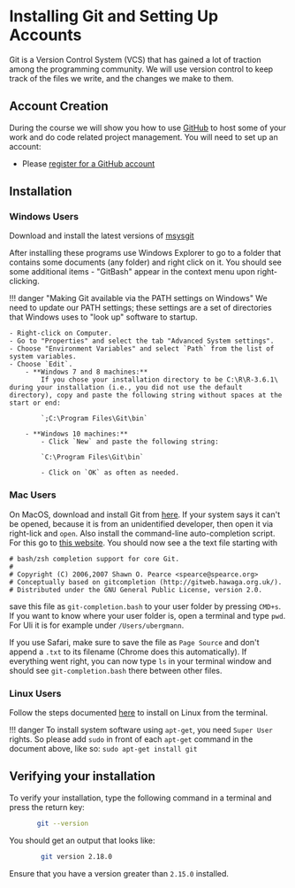 # Installing Git and Setting Up Accounts

Git is a Version Control System (VCS) that has gained a lot of traction among the programming community.
We will use version control to keep track of the files we write, and the changes we make to them.

## Account Creation

During the course we will show you how to use [GitHub](https://www.github.com) to host some of your work and do code related project management. You will need to set up an account:

*   Please [register for a GitHub account](https://github.com/join) 

## Installation

### Windows Users

Download and install the latest versions of [msysgit](http://msysgit.github.io)

After installing these programs use Windows Explorer to go to a folder that contains some documents (any folder) and right click on it.
You should see some additional items - "GitBash" appear in the context menu upon right-clicking.

!!! danger "Making Git available via the PATH settings on Windows"
    We need to update our PATH settings; these settings are a set of directories that Windows uses to "look up" software to startup. 

    - Right-click on Computer. 
	- Go to "Properties" and select the tab "Advanced System settings". 
	- Choose "Environment Variables" and select `Path` from the list of system variables.
	- Choose `Edit`.
		- **Windows 7 and 8 machines:**
			If you chose your installation directory to be C:\R\R-3.6.1\ during your installation (i.e., you did not use the default directory), copy and paste the following string without spaces at the start or end:

            `;C:\Program Files\Git\bin`

		- **Windows 10 machines:**
			- Click `New` and paste the following string:

            `C:\Program Files\Git\bin`

			- Click on `OK` as often as needed.

### Mac Users

On MacOS, download and install Git from [here](http://git-scm.com/download/mac). If your system says it can't be opened, because it is from an unidentified developer, then open it via right-lick and `open`.
Also install the command-line auto-completion script. For this go to [this website](https://github.com/git/git/raw/master/contrib/completion/git-completion.bash). You should now see a the text file starting with

```
# bash/zsh completion support for core Git.
#
# Copyright (C) 2006,2007 Shawn O. Pearce <spearce@spearce.org>
# Conceptually based on gitcompletion (http://gitweb.hawaga.org.uk/).
# Distributed under the GNU General Public License, version 2.0.
```

save this file as `git-completion.bash` to your user folder by pressing `CMD+s`. If you want to know where your user folder is, open a terminal and type ```pwd```. For Uli it is for example under `/Users/ubergmann`.

If you use Safari, make sure to save the file as `Page Source` and don't append a `.txt` to its filename (Chrome does this automatically). If everything went right, you can now type `ls` in your terminal window and should see `git-completion.bash` there between other files.


### Linux Users

Follow the steps documented [here](https://git-scm.com/download/linux) to install on Linux from the terminal.

!!! danger
    To install system software using `apt-get`, you need `Super User` rights. So please add `sudo` in front of each `apt-get` command in the document above, like so: ```sudo apt-get install git```


## Verifying your installation

<!-- We will need to make Git accessible from the command line. Windows and Mac users will need to follow the steps on the page "Modifying Path Settings." Linux users will already have git accessible from the command line. -->

To verify your installation, type the following command in a terminal and press the return key:

```bash
       git --version
```

You should get an output that looks like:

```bash
        git version 2.18.0
```

Ensure that you have a version greater than `2.15.0` installed.
